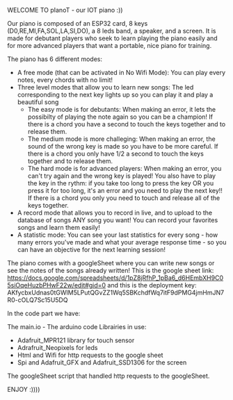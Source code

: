 WELCOME TO pIanoT - our IOT piano :))

Our piano is composed of an ESP32 card, 8 keys (D0,RE,MI,FA,SOL,LA,SI,DO), a 8 leds band, a speaker, and a screen.
It is made for debutant players who seek to learn playing the piano easily and for more advanced players that want a portable, nice piano for training. 

The piano has 6 different modes:
- A free mode (that can be activated in No Wifi Mode): You can play every notes, every chords with no limit! 
- Three level modes that allow you to learn new songs: The led corresponding to the next key lights up so you can play it and play a beautiful song 
    * The easy mode is for debutants: When making an error, it lets the possibilty of playing the note again so you can be a champion! If there is a chord you have a second to touch the keys together and to release them. 
    * The medium mode is more challeging: When making an error, the sound of the wrong key is made so you have to be more careful. If there is a chord you only have 1/2 a second to touch the keys together and to release them.
    * The hard mode is for advanced players: When making an error, you can't try again and the wrong key is played! You also have to play the key in the rythm: if you take too long to press the key OR you press it for too long, it's an error and you need to play the next key!! If there is a chord you only you need to touch and release all of the keys together.
- A record mode that allows you to record in live, and to upload to the database of songs ANY song you want! You can record your favorites songs and learn them easily! 
- A statistic mode: You can see your last statistics for every song - how many errors you've made and what your average response time - so you can have an objective for the next learning session! 

The piano comes with a googleSheet where you can write new songs or see the notes of the songs already written! This is the google sheet link: 
https://docs.google.com/spreadsheets/d/1pZ8jRfhP_1pBa6_d6HEmbXH9C05siOqeHuzbPHwF22w/edit#gid=0
and this is the deployment key: AKfycbxUdnas0tGWlM5LPutQGvZZ1Wq5SBKchdfWq7itF9dPMG4jmHmJN7R0-cOLQ7Sc15U5DQ

In the code part we have: 

The main.io -  The arduino code 
Librairies in use: 
- Adafruit_MPR121 library for touch sensor
- Adrafruit_Neopixels for leds 
- Html and Wifi for http requests to the google sheet 
- Spi and Adafruit_GFX and Adafruit_SSD1306 for the screen

The googleSheet script that handled http requests to the googleSheet. 

ENJOY :))))
